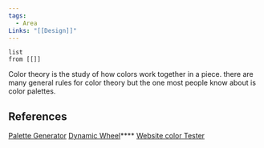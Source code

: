 ```yaml
---
tags:
  - Area
Links: "[[Design]]"
---
```

```dataview
list
from [[]]
```

Color theory is the study of how colors work together in a piece. there are many general rules for color theory but the one most people know about is color palettes.



## References
[Palette Generator](https://coolors.co/)
[Dynamic Wheel](https://color.adobe.com/create/color-wheel)****
[Website color Tester](https://www.realtimecolors.com/?colors=050315-fbfbfe-2f27ce-dedcff-433bff&fonts=Inter-Inter)
